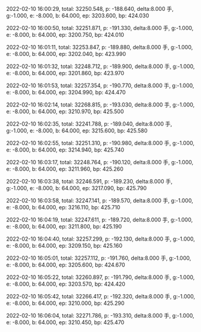 2022-02-10 16:00:29, total: 32250.548, p: -188.640, delta:8.000 手, g:-1.000, e: -8.000, b: 64.000, ep: 3203.600, bp: 424.030

2022-02-10 16:00:50, total: 32251.871, p: -191.330, delta:8.000 手, g:-1.000, e: -8.000, b: 64.000, ep: 3200.750, bp: 424.010

2022-02-10 16:01:11, total: 32253.847, p: -189.880, delta:8.000 手, g:-1.000, e: -8.000, b: 64.000, ep: 3202.040, bp: 423.990

2022-02-10 16:01:32, total: 32248.712, p: -189.900, delta:8.000 手, g:-1.000, e: -8.000, b: 64.000, ep: 3201.860, bp: 423.970

2022-02-10 16:01:53, total: 32257.354, p: -190.770, delta:8.000 手, g:-1.000, e: -8.000, b: 64.000, ep: 3204.990, bp: 424.470

2022-02-10 16:02:14, total: 32268.815, p: -193.030, delta:8.000 手, g:-1.000, e: -8.000, b: 64.000, ep: 3210.970, bp: 425.500

2022-02-10 16:02:35, total: 32241.788, p: -189.040, delta:8.000 手, g:-1.000, e: -8.000, b: 64.000, ep: 3215.600, bp: 425.580

2022-02-10 16:02:55, total: 32251.310, p: -190.980, delta:8.000 手, g:-1.000, e: -8.000, b: 64.000, ep: 3214.940, bp: 425.740

2022-02-10 16:03:17, total: 32248.764, p: -190.120, delta:8.000 手, g:-1.000, e: -8.000, b: 64.000, ep: 3211.960, bp: 425.260

2022-02-10 16:03:38, total: 32246.591, p: -189.230, delta:8.000 手, g:-1.000, e: -8.000, b: 64.000, ep: 3217.090, bp: 425.790

2022-02-10 16:03:58, total: 32247.141, p: -189.570, delta:8.000 手, g:-1.000, e: -8.000, b: 64.000, ep: 3216.110, bp: 425.710

2022-02-10 16:04:19, total: 32247.611, p: -189.720, delta:8.000 手, g:-1.000, e: -8.000, b: 64.000, ep: 3211.800, bp: 425.190

2022-02-10 16:04:40, total: 32257.299, p: -192.130, delta:8.000 手, g:-1.000, e: -8.000, b: 64.000, ep: 3209.150, bp: 425.160

2022-02-10 16:05:01, total: 32257.112, p: -191.760, delta:8.000 手, g:-1.000, e: -8.000, b: 64.000, ep: 3205.600, bp: 424.670

2022-02-10 16:05:22, total: 32260.897, p: -191.790, delta:8.000 手, g:-1.000, e: -8.000, b: 64.000, ep: 3203.570, bp: 424.420

2022-02-10 16:05:42, total: 32266.417, p: -192.320, delta:8.000 手, g:-1.000, e: -8.000, b: 64.000, ep: 3210.000, bp: 425.290

2022-02-10 16:06:04, total: 32271.786, p: -193.310, delta:8.000 手, g:-1.000, e: -8.000, b: 64.000, ep: 3210.450, bp: 425.470